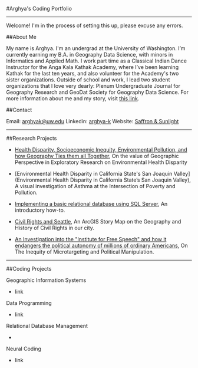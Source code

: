 #Arghya's Coding Portfolio

---

Welcome! I'm in the process of setting this up, please excuse any errors.

##About Me

My name is Arghya. I'm an undergrad at the University of Washington. I’m currently earning my B.A. in Geography Data Science, with minors in Informatics and Applied Math. I work part time as a Classical Indian Dance Instructor for the Anga Kala Kathak Academy, where I’ve been learning Kathak for the last ten years, and also volunteer for the Academy's two sister organizations. Outside of school and work, I lead two student organizations that I love very dearly: Plenum Undergraduate Journal for Geography Research and GeoDat Society for Geography Data Science. For more information about me and my story, visit [this link](leadership-journey.md).

##Contact

Email: [arghyak@uw.edu](arghyak@uw.edu "UW Email")
Linkedin: [arghya-k](https://www.linkedin.com/in/arghya-k/)
Website: [Saffron & Sunlight](https://saffronandsunlight.wordpress.com/ "Writing Portfolio")

---

##Research Projects

* [Health Disparity, Socioeconomic Inequity, Environmental Pollution, and how Geography Ties them all Together](https://saffronandsunlight.wordpress.com/2021/01/02/health-disparity-socioeconomic-inequity-environmental-pollution-and-how-geography-ties-them-all-together/), On the value of Geographic Perspective in Exploratory Research on Environmental Health Disparity

* [Environmental Health Disparity in California State's San Joaquin Valley](Environmental Health Disparity in California State’s San Joaquin Valley), A visual investigation of Asthma at the Intersection of Poverty and Pollution.

* [Implementing a basic relational database using SQL Server](https://saffronandsunlight.wordpress.com/2020/09/08/how-to-make-a-basic-sql-database/), An introductory how-to.

* [Civil Rights and Seattle](https://saffronandsunlight.wordpress.com/2020/07/21/civil-rights-and-seattle-a-story-map-on-the-geography-and-history-of-civil-rights-in-our-city/), An ArcGIS Story Map on the Geography and History of Civil Rights in our city.

* [An Investigation into the "Institute for Free Speech" and how it endangers the political autonomy of millions of ordinary Americans](https://saffronandsunlight.wordpress.com/2020/04/27/the-institute-of-free-speech-and-how-it-endangers-the-votes-of-millions-of-ordinary-americans/), On The Inequity of Microtargeting and Political Manipulation.

---

##Coding Projects

Geographic Information Systems

* link

Data Programming

* link

Relational Database Management

* 

Neural Coding

* link








